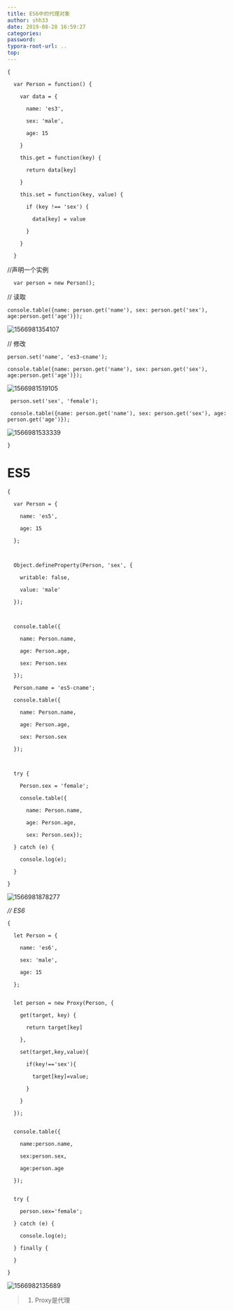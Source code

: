 ```yaml
---
title: ES6中的代理对象
author: shh33
date: 2019-08-28 16:59:27
categories:
password:
typora-root-url: ..
top:
---
```


```
{

  var Person = function() {

​    var data = {

​      name: 'es3',

​      sex: 'male',

​      age: 15

​    }

​    this.get = function(key) {

​      return data[key]

​    }

​    this.set = function(key, value) {

​      if (key !== 'sex') {

​        data[key] = value

​      }

​    }

  }
```

//声明一个实例

```
  var person = new Person();
```

  // 读取

 

```
console.table({name: person.get('name'), sex: person.get('sex'), age:person.get('age')});
```

![1566981354107](/images/1566981354107.png)

  // 修改

```
person.set('name', 'es3-cname');

console.table({name: person.get('name'), sex: person.get('sex'), age:person.get('age')});
```

![1566981519105](/images/1566981519105.png)

```
 person.set('sex', 'female');

 console.table({name: person.get('name'), sex: person.get('sex'), age: person.get('age')});
```

![1566981533339](/images/1566981533339.png)

```
}
```

# ES5

```
{

  var Person = {

​    name: 'es5', 

​    age: 15

  };



  Object.defineProperty(Person, 'sex', {

​    writable: false,

​    value: 'male'

  });



  console.table({

​    name: Person.name,

​    age: Person.age,

​    sex: Person.sex

  });

  Person.name = 'es5-cname';

  console.table({

​    name: Person.name,

​    age: Person.age,

​    sex: Person.sex

  });



  try {

​    Person.sex = 'female';

​    console.table({

​      name: Person.name,

​      age: Person.age,

​      sex: Person.sex});

  } catch (e) {

​    console.log(e);

  }

} 
```

![1566981878277](/images/1566981878277.png)

*// ES6*

```
{

  let Person = {

​    name: 'es6',

​    sex: 'male',

​    age: 15

  };
  

  let person = new Proxy(Person, {

​    get(target, key) {

​      return target[key]

​    },

​    set(target,key,value){

​      if(key!=='sex'){

​        target[key]=value;

​      }

​    }

  });


  console.table({

​    name:person.name,

​    sex:person.sex,

​    age:person.age

  });


  try {

​    person.sex='female';

  } catch (e) {

​    console.log(e);

  } finally {

  }

}
```

![1566982135689](/images/1566982135689.png)

> 1. Proxy是代理
